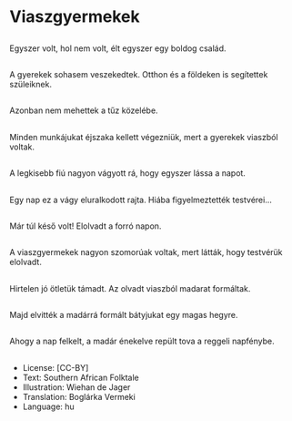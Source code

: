 # Viaszgyermekek

##
Egyszer volt, hol nem volt, élt egyszer egy boldog család.

##
A gyerekek sohasem veszekedtek. Otthon és a földeken is segítettek szüleiknek.

##
Azonban nem mehettek a tűz közelébe.

##
Minden munkájukat éjszaka kellett végezniük, mert a gyerekek viaszból voltak.

##
A legkisebb fiú nagyon vágyott rá, hogy egyszer lássa a napot.

##
Egy nap ez a vágy eluralkodott rajta. Hiába figyelmeztették testvérei...

##
Már túl késő volt! Elolvadt a forró napon.

##
A viaszgyermekek nagyon szomorúak voltak, mert látták, hogy testvérük elolvadt.

##
Hirtelen jó ötletük támadt. Az olvadt viaszból madarat formáltak.

##
Majd elvitték a madárrá formált bátyjukat egy magas hegyre.

##
Ahogy a nap felkelt, a madár énekelve repült tova a reggeli napfénybe.

##
* License: [CC-BY]
* Text: Southern African Folktale
* Illustration: Wiehan de Jager
* Translation: Boglárka Vermeki
* Language: hu

